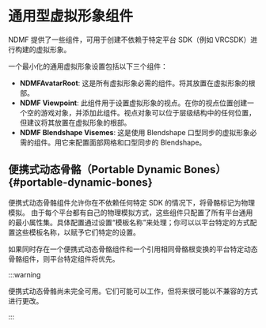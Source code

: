 # 通用型虚拟形象组件

NDMF 提供了一些组件，可用于创建不依赖于特定平台 SDK（例如 VRCSDK）进行构建的虚拟形象。

一个最小化的通用虚拟形象设置包括以下三个组件：
- **NDMFAvatarRoot**: 这是所有虚拟形象必需的组件。将其放置在虚拟形象的根部。
- **NDMF Viewpoint**: 此组件用于设置虚拟形象的视点。在你的视点位置创建一个空的游戏对象，并添加此组件。视点对象可以位于层级结构中的任何位置，但建议将其放置在虚拟形象的根部。
- **NDMF Blendshape Visemes**: 这是使用 Blendshape 口型同步的虚拟形象必需的组件。用它来配置面部网格和口型同步的 Blendshape。

## 便携式动态骨骼（Portable Dynamic Bones） {#portable-dynamic-bones}

便携式动态骨骼组件允许你在不依赖任何特定 SDK 的情况下，将骨骼标记为物理模拟。
由于每个平台都有自己的物理模拟方式，这些组件只配置了所有平台通用的最小属性集。具体配置通过设置“模板名称”来处理；你可以以平台特定的方式配置这些模板名称，以赋予它们特定的设置。

如果同时存在一个便携式动态骨骼组件和一个引用相同骨骼根变换的平台特定动态骨骼组件，则平台特定组件将优先。

:::warning

便携式动态骨骼尚未完全可用。它们可能可以工作，但将来很可能以不兼容的方式进行更改。

:::
